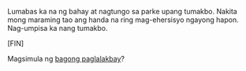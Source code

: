 Lumabas ka na ng bahay at nagtungo sa parke upang tumakbo.
Nakita mong maraming tao ang handa na ring mag-ehersisyo ngayong hapon.
Nag-umpisa ka nang tumakbo.

[FIN]

Magsimula ng [bagong paglalakbay](../../../language.md)?